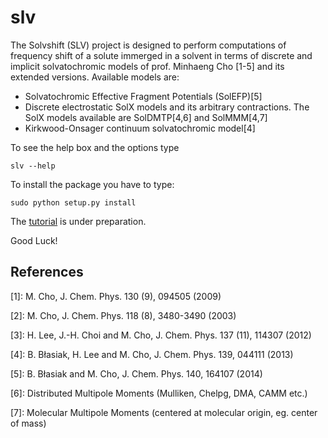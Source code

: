 slv
===

The Solvshift (SLV) project is designed to
perform computations of frequency shift
of a solute immerged in a solvent in terms of discrete and
implicit solvatochromic models of prof. Minhaeng Cho [1-5] and its extended versions.
Available models are:
  * Solvatochromic Effective Fragment Potentials (SolEFP)[5]
  * Discrete electrostatic SolX models and its arbitrary contractions.
    The SolX models available are SolDMTP[4,6] and SolMMM[4,7]
  * Kirkwood-Onsager continuum solvatochromic model[4]


To see the help box and the options type
```
slv --help
```
To install the package you have to type:
```
sudo python setup.py install
```

The [tutorial](https://github.com/globulion/slv/blob/master/USAGE.md "Title") is under preparation.

Good Luck!

References
----------

[1]: M. Cho, J. Chem. Phys. 130 (9), 094505 (2009)

[2]: M. Cho, J. Chem. Phys. 118 (8), 3480-3490 (2003)

[3]: H. Lee, J.-H. Choi and M. Cho, J. Chem. Phys. 137 (11), 114307 (2012)

[4]: B. Błasiak, H. Lee and M. Cho, J. Chem. Phys. 139, 044111 (2013)

[5]: B. Błasiak and M. Cho, J. Chem. Phys. 140, 164107 (2014)

[6]: Distributed Multipole Moments (Mulliken, Chelpg, DMA, CAMM etc.)

[7]: Molecular Multipole Moments (centered at molecular origin, eg. center of mass)
